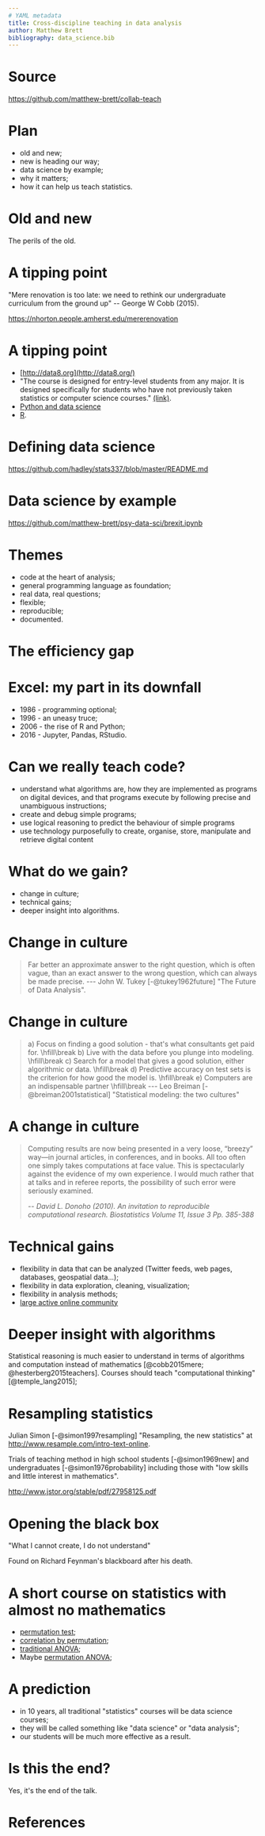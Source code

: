 ```yaml
---
# YAML metadata
title: Cross-discipline teaching in data analysis
author: Matthew Brett
bibliography: data_science.bib
---
```


# Source

https://github.com/matthew-brett/collab-teach

# Plan

* old and new;
* new is heading our way;
* data science by example;
* why it matters;
* how it can help us teach statistics.

# Old and new

The perils of the old.

# A tipping point

"Mere renovation is too late: we need to rethink our undergraduate curriculum
from the ground up" -- George W Cobb (2015).

https://nhorton.people.amherst.edu/mererenovation

# A tipping point

* [http://data8.org](http://data8.org/)
* "The course is designed for entry-level students from any major. It is
  designed specifically for students who have not previously taken statistics
  or computer science courses."
  [(link)](https://data.berkeley.edu/education/courses/data-8-foundations-data-science).
* [Python and data
  science](https://stackoverflow.blog/2017/09/06/incredible-growth-python)
* [R](https://stackoverflow.blog/2017/10/10/impressive-growth-r).

# Defining data science

https://github.com/hadley/stats337/blob/master/README.md

# Data science by example

https://github.com/matthew-brett/psy-data-sci/brexit.ipynb

# Themes

* code at the heart of analysis;
* general programming language as foundation;
* real data, real questions;
* flexible;
* reproducible;
* documented.

# The efficiency gap

# Excel: my part in its downfall

* 1986 - programming optional;
* 1996 - an uneasy truce;
* 2006 - the rise of R and Python;
* 2016 - Jupyter, Pandas, RStudio.

# Can we really teach code?

* understand what algorithms are, how they are implemented as programs on
  digital devices, and that programs execute by following precise and
  unambiguous instructions;
* create and debug simple programs;
* use logical reasoning to predict the behaviour of simple programs
* use technology purposefully to create, organise, store, manipulate and
  retrieve digital content

# What do we gain?

* change in culture;
* technical gains;
* deeper insight into algorithms.

# Change in culture

> Far better an approximate answer to the right question, which is often
> vague, than an exact answer to the wrong question, which can always be made
> precise.  --- John W. Tukey [-@tukey1962future] "The Future of Data
> Analysis".

# Change in culture

> a\) Focus on finding a good solution - that's what consultants get paid
> for.
\hfill\break
> b\) Live with the data before you plunge into modeling.
\hfill\break
> c\) Search for a model that gives a good solution, either algorithmic or
> data.
\hfill\break
> d\) Predictive accuracy on test sets is the criterion for how good the model
> is.
\hfill\break
> e\) Computers are an indispensable partner
\hfill\break
> --- Leo Breiman [-@breiman2001statistical] "Statistical modeling: the two
> cultures"

# A change in culture

> Computing results are now being presented in a very loose, “breezy” way—in
> journal articles, in conferences, and in books. All too often one simply
> takes computations at face value. This is spectacularly against the evidence
> of my own experience. I would much rather that at talks and in referee
> reports, the possibility of such error were seriously examined.
>
> -- <cite>David L. Donoho (2010). An invitation to reproducible computational
> research. Biostatistics Volume 11, Issue 3 Pp. 385-388</cite>

# Technical gains

* flexibility in data that can be analyzed (Twitter feeds, web pages,
  databases, geospatial data...);
* flexibility in data exploration, cleaning, visualization;
* flexibility in analysis methods;
* [large active online community](https://datascience.stackexchange.com/tags)

# Deeper insight with algorithms

Statistical reasoning is much easier to understand in terms of algorithms and
computation instead of mathematics [@cobb2015mere; @hesterberg2015teachers].
Courses should teach "computational thinking" [@temple_lang2015];

# Resampling statistics

Julian Simon [-@simon1997resampling] "Resampling, the new statistics" at
http://www.resample.com/intro-text-online.

Trials of teaching method in high school students [-@simon1969new] and
undergraduates [-@simon1976probability] including those with "low skills and
little interest in mathematics".

http://www.jstor.org/stable/pdf/27958125.pdf

# Opening the black box

"What I cannot create, I do not understand"

Found on Richard Feynman's blackboard after his death.

# A short course on statistics with almost no mathematics

* [permutation
  test](https://github.com/matthew-brett/psy-data-sci/permutation_test.ipynb);
* [correlation by
  permutation](https://github.com/matthew-brett/psy-data-sci/permutation_correlation.ipynb);
* [traditional
  ANOVA](https://github.com/matthew-brett/psy-data-sci/statsmodels_anova.ipynb);
* Maybe [permutation
  ANOVA](https://github.com/matthew-brett/psy-data-sci/f_and_resampling.ipynb);

# A prediction

* in 10 years, all traditional "statistics" courses will be data science
  courses;
* they will be called something like "data science" or "data analysis";
* our students will be much more effective as a result.

# Is this the end?

Yes, it's the end of the talk.

# References

